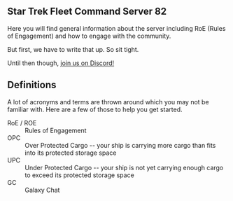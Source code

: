 ## Star Trek Fleet Command Server 82

Here you will find general information about the server including RoE (Rules of Engagement) and how to engage with the community.

But first, we have to write that up. So sit tight.

Until then though, [join us on Discord!](https://discord.gg/n37bsdvM9d)

## Definitions

A lot of acronyms and terms are thrown around which you may not be familiar with. Here are a few of those to help you get started.

<dl>
  <dt>RoE / ROE<dt>
  <dd>Rules of Engagement</dd>
  <dt>OPC</dt>
  <dd>Over Protected Cargo -- your ship is carrying more cargo than fits into its protected storage space</dd>
  <dt>UPC</dt>
  <dd>Under Protected Cargo -- your ship is not yet carrying enough cargo to exceed its protected storage space</dd>
  <dt>GC</dt>
  <dd>Galaxy Chat</dd>
</dl>
